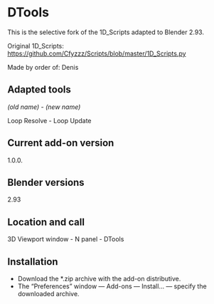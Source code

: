 # DTools

This is the selective fork of the 1D_Scripts adapted to Blender 2.93.

Original 1D_Scripts: https://github.com/Cfyzzz/Scripts/blob/master/1D_Scripts.py

Made by order of: Denis

Adapted tools
-
_(old name) - (new name)_

Loop Resolve - Loop Update

Current add-on version
-
1.0.0.

Blender versions
-
2.93

Location and call
-
3D Viewport window - N panel - DTools

Installation
-
- Download the *.zip archive with the add-on distributive.
- The “Preferences” window — Add-ons — Install… — specify the downloaded archive.

